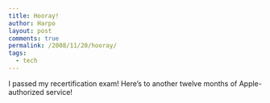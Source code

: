 ```yaml
---
title: Hooray!
author: Harpo
layout: post
comments: true
permalink: /2008/11/20/hooray/
tags:
  - tech
---
```

I passed my recertification exam! Here&#8217;s to another twelve months of Apple-authorized service!